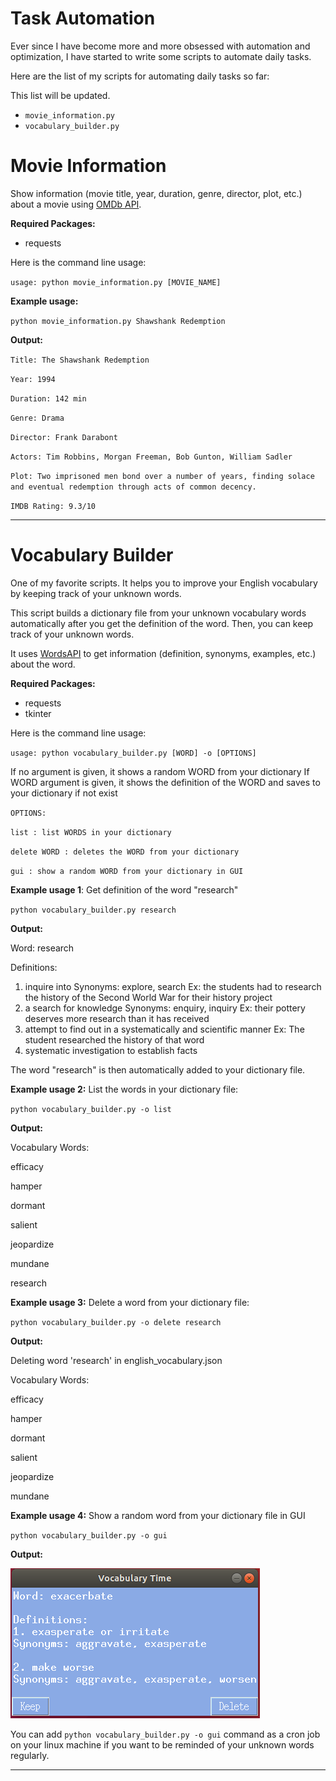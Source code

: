 # Task Automation

Ever since I have become more and more obsessed with automation and optimization, I have started to write some scripts to automate daily tasks.

Here are the list of my scripts for automating daily tasks so far: 

This list will be updated.

- `movie_information.py`
- `vocabulary_builder.py`

# Movie Information

Show information (movie title, year, duration, genre, director, plot, etc.) about a movie using [OMDb API](http://www.omdbapi.com/). 

**Required Packages:** 

- requests

Here is the command line usage:

`usage: python movie_information.py [MOVIE_NAME]`

**Example usage:** 

`python movie_information.py Shawshank Redemption`

**Output:**

`Title: The Shawshank Redemption`

`Year: 1994`

`Duration: 142 min`

`Genre: Drama`

`Director: Frank Darabont`

`Actors: Tim Robbins, Morgan Freeman, Bob Gunton, William Sadler`

`Plot: Two imprisoned men bond over a number of years, finding solace and eventual redemption through acts of common decency.`

`IMDB Rating: 9.3/10`

------

# Vocabulary Builder

One of my favorite scripts. It helps you to improve your English vocabulary by keeping track of your unknown words. 

This script builds a dictionary file from your unknown vocabulary words automatically after you get the definition of the word. Then, you can keep track of your unknown words.

It uses  [WordsAPI](https://www.wordsapi.com/)  to get information (definition, synonyms, examples, etc.) about the word. 

**Required Packages:** 

- requests
- tkinter

Here is the command line usage:

`usage: python vocabulary_builder.py [WORD] -o [OPTIONS]`

If no argument is given, it shows a random WORD from your dictionary
If WORD argument is given, it shows the definition of the WORD and saves to your dictionary if not exist

`OPTIONS:`

  `list : list WORDS in your dictionary`

  `delete WORD : deletes the WORD from your dictionary`

  `gui : show a random WORD from your dictionary in GUI`



**Example usage 1**:  Get definition of the word "research"

`python vocabulary_builder.py research`

**Output:**

Word: research

Definitions:
1. inquire into
Synonyms: explore, search
Ex: the students had to research the history of the Second World War for their history project
2. a search for knowledge
Synonyms: enquiry, inquiry
Ex: their pottery deserves more research than it has received
3. attempt to find out in a systematically and scientific manner
Ex: The student researched the history of that word
4. systematic investigation to establish facts

The word "research" is then automatically added to your dictionary file.



**Example usage 2:** List the words in your dictionary file:

`python vocabulary_builder.py -o list`

**Output:**

Vocabulary Words:

efficacy

hamper

dormant

salient

jeopardize

mundane

research



**Example usage 3:** Delete a word from your dictionary file:

`python vocabulary_builder.py -o delete research`

**Output:**

Deleting word 'research' in english_vocabulary.json

Vocabulary Words:

efficacy

hamper

dormant

salient

jeopardize

mundane



**Example usage 4:** Show a random word from your dictionary file in GUI

`python vocabulary_builder.py -o gui`

**Output:**

![](./images/vocabulary_gui.png)											

You can add `python vocabulary_builder.py -o gui` command as a cron job on your linux machine if you want to be reminded of your unknown words regularly.

------

 